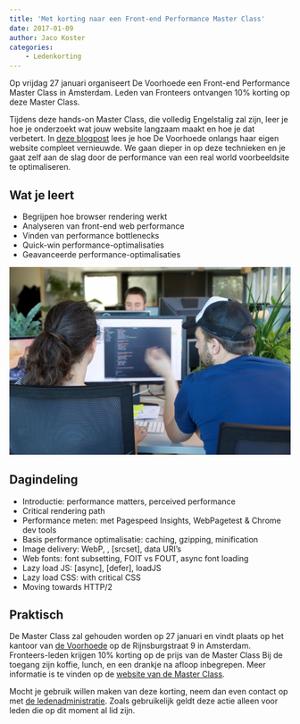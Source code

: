 ```yaml
---
title: 'Met korting naar een Front-end Performance Master Class'
date: 2017-01-09
author: Jaco Koster
categories:
    - Ledenkorting
---
```


Op vrijdag 27 januari organiseert De Voorhoede een Front-end Performance Master Class in Amsterdam. Leden van Fronteers ontvangen 10% korting op deze Master Class.

Tijdens deze hands-on Master Class, die volledig Engelstalig zal zijn, leer je hoe je onderzoekt wat jouw website langzaam maakt en hoe je dat verbetert. In [deze blogpost](https://www.voorhoede.nl/en/blog/why-our-website-is-faster-than-yours/) lees je hoe De Voorhoede onlangs haar eigen website compleet vernieuwde. We gaan dieper in op deze technieken en je gaat zelf aan de slag door de performance van een real world voorbeeldsite te optimaliseren.

## Wat je leert

-   Begrijpen hoe browser rendering werkt
-   Analyseren van front-end web performance
-   Vinden van performance bottlenecks
-   Quick-win performance-optimalisaties
-   Geavanceerde performance-optimalisaties

![twee ontwikkelaars die naar broncode op een beeldscherm kijken](/_img/blog/2016/voorhoede-blog-post-full.jpg)

## Dagindeling

-   Introductie: performance matters, perceived performance
-   Critical rendering path
-   Performance meten: met Pagespeed Insights, WebPagetest & Chrome dev tools
-   Basis performance optimalisatie: caching, gzipping, minification
-   Image delivery: WebP, <picture>, [srcset], data URI’s
-   Web fonts: font subsetting, FOIT vs FOUT, async font loading
-   Lazy load JS: [async], [defer], loadJS
-   Lazy load CSS: with critical CSS
-   Moving towards HTTP/2

## Praktisch

De Master Class zal gehouden worden op 27 januari en vindt plaats op het kantoor van [de Voorhoede](https://www.voorhoede.nl) op de Rijnsburgstraat 9 in Amsterdam. Fronteers-leden krijgen 10% korting op de prijs van de Master Class Bij de toegang zijn koffie, lunch, en een drankje na afloop inbegrepen. Meer informatie is te vinden op de [website van de Master Class](https://www.eventbrite.nl/e/tickets-front-end-performance-master-class-amsterdam-28783247468).

Mocht je gebruik willen maken van deze korting, neem dan even contact op met [de ledenadministratie](https://www.eventbrite.nl/e/tickets-front-end-performance-master-class-amsterdam-28783247468). Zoals gebruikelijk geldt deze actie alleen voor leden die op dit moment al lid zijn.
